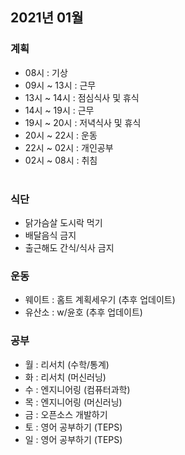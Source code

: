 ## 2021년 01월
### 계획
- 08시 : 기상
- 09시 ~ 13시 : 근무
- 13시 ~ 14시 : 점심식사 및 휴식
- 14시 ~ 19시 : 근무
- 19시 ~ 20시 : 저녁식사 및 휴식
- 20시 ~ 22시 : 운동
- 22시 ~ 02시 : 개인공부
- 02시 ~ 08시 : 취침
<br><br>

### 식단
- 닭가슴살 도시락 먹기
- 배달음식 금지
- 출근해도 간식/식사 금지

### 운동
- 웨이트 : 홈트 계획세우기 (추후 업데이트)
- 유산소 : w/윤호 (추후 업데이트)

### 공부 
- 월 : 리서치 (수학/통계)
- 화 : 리서치 (머신러닝)
- 수 : 엔지니어링 (컴퓨터과학)
- 목 : 엔지니어링 (머신러닝)
- 금 : 오픈소스 개발하기
- 토 : 영어 공부하기 (TEPS)
- 일 : 영어 공부하기 (TEPS)

